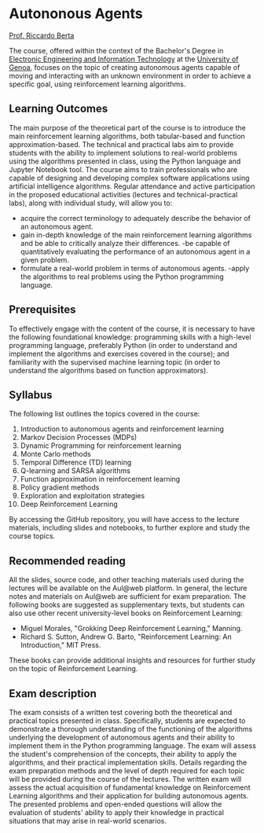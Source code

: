 # Autononous Agents

[Prof. Riccardo Berta](https://about.me/riccardo.berta)

The course, offered within the context of the Bachelor's Degree in [Electronic Engineering and Information Technology](https://corsi.unige.it/corsi/9273/) at the [University of Genoa](https://unige.it/), focuses on the topic of creating autonomous agents capable of moving and interacting with an unknown environment in order to achieve a specific goal, using reinforcement learning algorithms.

## Learning Outcomes

The main purpose of the theoretical part of the course is to introduce the main reinforcement learning algorithms, both tabular-based and function approximation-based. The technical and practical labs aim to provide students with the ability to implement solutions to real-world problems using the algorithms presented in class, using the Python language and Jupyter Notebook tool. The course aims to train professionals who are capable of designing and developing complex software applications using artificial intelligence algorithms.
Regular attendance and active participation in the proposed educational activities (lectures and technical-practical labs), along with individual study, will allow you to:

- acquire the correct terminology to adequately describe the behavior of an autonomous agent.
- gain in-depth knowledge of the main reinforcement learning algorithms and be able to critically analyze their differences.
-be capable of quantitatively evaluating the performance of an autonomous agent in a given problem.
- formulate a real-world problem in terms of autonomous agents.
-apply the algorithms to real problems using the Python programming language.

## Prerequisites

To effectively engage with the content of the course, it is necessary to have the following foundational knowledge: programming skills with a high-level programming language, preferably Python (in order to understand and implement the algorithms and exercises covered in the course); and familiarity with the supervised machine learning topic (in order to understand the algorithms based on function approximators).

## Syllabus

The following list outlines the topics covered in the course:

1. Introduction to autonomous agents and reinforcement learning
2. Markov Decision Processes (MDPs)
3. Dynamic Programming for reinforcement learning
4. Monte Carlo methods
5. Temporal Difference (TD) learning
6. Q-learning and SARSA algorithms
7. Function approximation in reinforcement learning
8. Policy gradient methods
9. Exploration and exploitation strategies
10. Deep Reinforcement Learning

By accessing the GitHub repository, you will have access to the lecture materials, including slides and notebooks, to further explore and study the course topics.

## Recommended reading

All the slides, source code, and other teaching materials used during the lectures will be available on the Aul@web platform. In general, the lecture notes and materials on Aul@web are sufficient for exam preparation. The following books are suggested as supplementary texts, but students can also use other recent university-level books on Reinforcement Learning:

- Miguel Morales, "Grokking Deep Reinforcement Learning," Manning.
- Richard S. Sutton, Andrew G. Barto, "Reinforcement Learning: An Introduction," MIT Press.

These books can provide additional insights and resources for further study on the topic of Reinforcement Learning.

## Exam description

The exam consists of a written test covering both the theoretical and practical topics presented in class. Specifically, students are expected to demonstrate a thorough understanding of the functioning of the algorithms underlying the development of autonomous agents and their ability to implement them in the Python programming language. The exam will assess the student's comprehension of the concepts, their ability to apply the algorithms, and their practical implementation skills. Details regarding the exam preparation methods and the level of depth required for each topic will be provided during the course of the lectures. The written exam will assess the actual acquisition of fundamental knowledge on Reinforcement Learning algorithms and their application for building autonomous agents. The presented problems and open-ended questions will allow the evaluation of students' ability to apply their knowledge in practical situations that may arise in real-world scenarios.